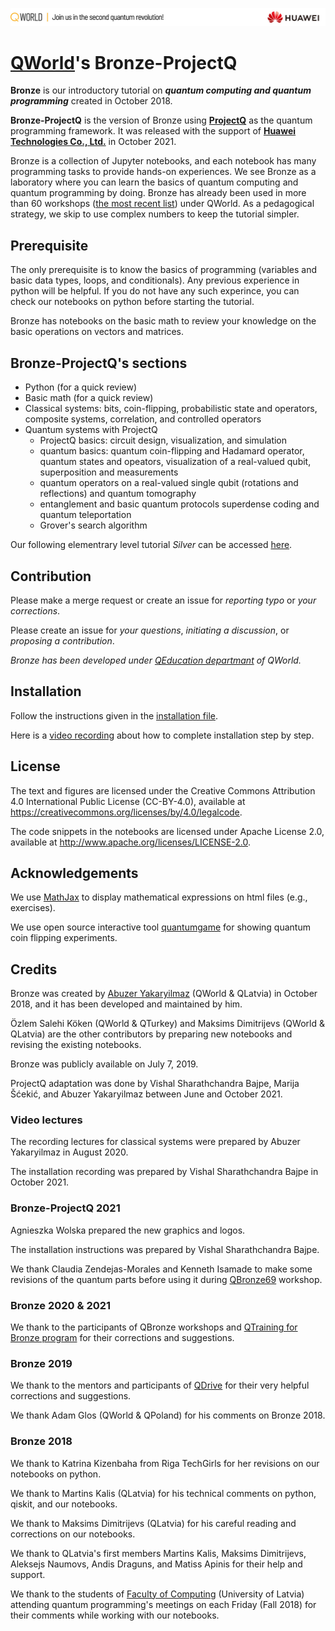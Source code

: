 ![](qworld/images/readme-logo.jpg)

# [QWorld](https://qworld.net)'s Bronze-ProjectQ

**Bronze** is our introductory tutorial on _**quantum computing and quantum programming**_ created in October 2018.

**Bronze-ProjectQ** is the version of Bronze using [**ProjectQ**](hhttps://projectq.ch) as the quantum programming framework. It was released with the support of [**Huawei Technologies Co., Ltd.**](https://www.huawei.com/en) in October 2021.

Bronze is a collection of Jupyter notebooks, and each notebook has many programming tasks to provide hands-on experiences. We see Bronze as a laboratory where you can learn the basics of quantum computing and quantum programming by doing. Bronze has already been used in more than 60 workshops ([the most recent list](http://qworld.net/workshop-bronze/#list)) under QWorld. As a pedagogical strategy, we skip to use complex numbers to keep the tutorial simpler. 

## Prerequisite

The only prerequisite is to know the basics of programming (variables and basic data types, loops, and conditionals). Any previous experience in python will be helpful. If you do not have any such experince, you can check our notebooks on python before starting the tutorial.

Bronze has notebooks on the basic math to review your knowledge on the basic operations on vectors and matrices.

## Bronze-ProjectQ's sections

- Python (for a quick review)
- Basic math (for a quick review)
- Classical systems: bits, coin-flipping, probabilistic state and operators, composite systems, correlation, and controlled operators
- Quantum systems with ProjectQ
    - ProjectQ basics: circuit design, visualization, and simulation
    - quantum basics: quantum coin-flipping and Hadamard operator, quantum states and opeators, visualization of a real-valued qubit, superposition and measurements
    - quantum operators on a real-valued single qubit (rotations and reflections) and quantum tomography
    - entanglement and basic quantum protocols superdense coding and quantum teleportation
    - Grover's search algorithm

Our following elementrary level tutorial _Silver_ can be accessed [here](https://gitlab.com/qworld/silver).

## Contribution

Please make a merge request or create an issue for _reporting typo_ or _your corrections_.

Please create an issue for _your questions_, _initiating a discussion_, or _proposing a contribution_.

_Bronze has been developed under [QEducation departmant](https://qworld.net/qeducation/) of QWorld._

## Installation

Follow the instructions given in the [installation file](installation.pdf).

Here is a [video recording](https://youtu.be/yVmKA3ks_zA) about how to complete installation step by step.


## License

The text and figures are licensed under the Creative Commons Attribution 4.0 International Public License (CC-BY-4.0), available at https://creativecommons.org/licenses/by/4.0/legalcode. 

The code snippets in the notebooks are licensed under Apache License 2.0, available at http://www.apache.org/licenses/LICENSE-2.0.

## Acknowledgements

We use [MathJax](https://www.mathjax.org) to display mathematical expressions on html files (e.g., exercises).

We use open source interactive tool [quantumgame](http://play.quantumgame.io) for showing quantum coin flipping experiments.

## Credits

Bronze was created by [Abuzer Yakaryilmaz](http://abu.lu.lv) (QWorld & QLatvia) in October 2018, and it has been developed and maintained by him. 

Özlem Salehi Köken (QWorld & QTurkey) and Maksims Dimitrijevs (QWorld & QLatvia) are the other contributors by preparing new notebooks and revising the existing notebooks.

Bronze was publicly available on July 7, 2019.

ProjectQ adaptation was done by Vishal Sharathchandra Bajpe, Marija Šćekić, and Abuzer Yakaryilmaz between June and October 2021.

### Video lectures

The recording lectures for classical systems were prepared by Abuzer Yakaryilmaz in August 2020.

The installation recording was prepared by Vishal Sharathchandra Bajpe in October 2021.

### Bronze-ProjectQ 2021

Agnieszka Wolska prepared the new graphics and logos.

The installation instructions was prepared by Vishal Sharathchandra Bajpe.

We thank Claudia Zendejas-Morales and Kenneth Isamade to make some revisions of the quantum parts before using it during [QBronze69](https://qworld.net/qbronze69-china-october-2021/) workshop.

### Bronze 2020 & 2021

We thank to the participants of QBronze workshops and [QTraining for Bronze program](https://qworld.net/qtraining-for-bronze-2020/) for their corrections and suggestions.

### Bronze 2019

We thank to the mentors and participants of [QDrive](https://qworld.net/qdrive/) for their very helpful corrections and suggestions.

We thank Adam Glos (QWorld & QPoland) for his comments on Bronze 2018.

### Bronze 2018

We thank to Katrina Kizenbaha from Riga TechGirls for her revisions on our notebooks on python.

We thank to Martins Kalis (QLatvia) for his technical comments on python, qiskit, and our notebooks.

We thank to Maksims Dimitrijevs (QLatvia) for his careful reading and corrections on our notebooks.

We thank to QLatvia's first members Martins Kalis, Maksims Dimitrijevs, Aleksejs Naumovs, Andis Draguns, and Matiss Apinis for their help and support.

We thank to the students of [Faculty of Computing](https://www.df.lu.lv) (University of Latvia) attending quantum programming's meetings on each Friday (Fall 2018) for their comments while working with our notebooks.